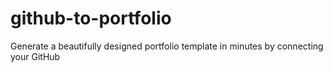 # github-to-portfolio
Generate a beautifully designed portfolio template in minutes by connecting your GitHub
